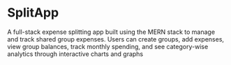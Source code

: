 # SplitApp
A full-stack expense splitting app built using the MERN stack to manage and track shared group expenses. Users can create groups, add expenses, view group balances, track monthly spending, and see category-wise analytics through interactive charts and graphs
